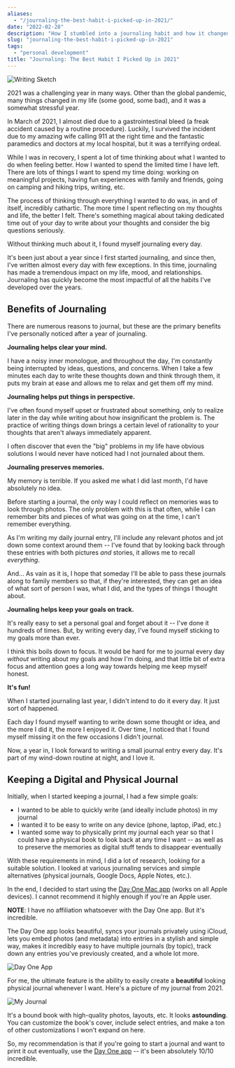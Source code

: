 ```yaml
---
aliases:
  - "/journaling-the-best-habit-i-picked-up-in-2021/"
date: "2022-02-28"
description: "How I stumbled into a journaling habit and how it changed my life for the better."
slug: "journaling-the-best-habit-i-picked-up-in-2021"
tags:
  - "personal development"
title: "Journaling: The Best Habit I Picked Up in 2021"
---
```



![Writing Sketch][]

2021 was a challenging year in many ways. Other than the global pandemic, many things changed in my life (some good, some bad), and it was a somewhat stressful year.

In March of 2021, I almost died due to a gastrointestinal bleed (a freak accident caused by a routine procedure). Luckily, I survived the incident due to my amazing wife calling 911 at the right time and the fantastic paramedics and doctors at my local hospital, but it was a terrifying ordeal.

While I was in recovery, I spent a lot of time thinking about what I wanted to do when feeling better. How I wanted to spend the limited time I have left. There are lots of things I want to spend my time doing: working on meaningful projects, having fun experiences with family and friends, going on camping and hiking trips, writing, etc.

The process of thinking through everything I wanted to do was, in and of itself, incredibly cathartic. The more time I spent reflecting on my thoughts and life, the better I felt. There's something magical about taking dedicated time out of your day to write about your thoughts and consider the big questions seriously.

Without thinking much about it, I found myself journaling every day.

It's been just about a year since I first started journaling, and since then, I've written almost every day with few exceptions. In this time, journaling has made a tremendous impact on my life, mood, and relationships. Journaling has quickly become the most impactful of all the habits I've developed over the years.


## Benefits of Journaling

There are numerous reasons to journal, but these are the primary benefits I've personally noticed after a year of journaling.

**Journaling helps clear your mind.**

I have a noisy inner monologue, and throughout the day, I'm constantly being interrupted by ideas, questions, and concerns. When I take a few minutes each day to write these thoughts down and think through them, it puts my brain at ease and allows me to relax and get them off my mind.

**Journaling helps put things in perspective.**

I've often found myself upset or frustrated about something, only to realize later in the day while writing about how insignificant the problem is. The practice of writing things down brings a certain level of rationality to your thoughts that aren't always immediately apparent.

I often discover that even the "big" problems in my life have obvious solutions I would never have noticed had I not journaled about them.

**Journaling preserves memories.**

My memory is terrible. If you asked me what I did last month, I'd have absolutely no idea.

Before starting a journal, the only way I could reflect on memories was to look through photos. The only problem with this is that often, while I can remember bits and pieces of what was going on at the time, I can't remember everything.

As I'm writing my daily journal entry, I'll include any relevant photos and jot down some context around them -- I've found that by looking back through these entries with both pictures *and* stories, it allows me to recall *everything*.

And… As vain as it is, I hope that someday I'll be able to pass these journals along to family members so that, if they're interested, they can get an idea of what sort of person I was, what I did, and the types of things I thought about.

**Journaling helps keep your goals on track.**

It's really easy to set a personal goal and forget about it -- I've done it hundreds of times. But, by writing every day, I've found myself sticking to my goals more than ever.

I think this boils down to focus. It would be hard for me to journal every day *without* writing about my goals and how I'm doing, and that little bit of extra focus and attention goes a long way towards helping me keep myself honest.

**It's fun!**

When I started journaling last year, I didn't intend to do it every day. It just sort of happened.

Each day I found myself wanting to write down some thought or idea, and the more I did it, the more I enjoyed it. Over time, I noticed that I found myself missing it on the few occasions I didn't journal.

Now, a year in, I look forward to writing a small journal entry every day. It's part of my wind-down routine at night, and I love it.


## Keeping a Digital and Physical Journal

Initially, when I started keeping a journal, I had a few simple goals:

- I wanted to be able to quickly write (and ideally include photos) in my journal
- I wanted it to be easy to write on any device (phone, laptop, iPad, etc.)
- I wanted some way to physically print my journal each year so that I could have a physical book to look back at any time I want -- as well as to preserve the memories as digital stuff tends to disappear eventually

With these requirements in mind, I did a lot of research, looking for a suitable solution. I looked at various journaling services and simple alternatives (physical journals, Google Docs, Apple Notes, etc.).

In the end, I decided to start using the [Day One Mac app](https://dayoneapp.com/) (works on all Apple devices). I cannot recommend it highly enough if you're an Apple user.

**NOTE**: I have no affiliation whatsoever with the Day One app. But it's incredible.

The Day One app looks beautiful, syncs your journals privately using iCloud, lets you embed photos (and metadata) into entries in a stylish and simple way, makes it incredibly easy to have multiple journals (by topic), track down any entries you've previously created, and a whole lot more.

![Day One App][]

For me, the ultimate feature is the ability to easily create a **beautiful** looking physical journal whenever I want. Here's a picture of my journal from 2021.

![My Journal][]

It's a bound book with high-quality photos, layouts, etc. It looks **astounding**. You can customize the book's cover, include select entries, and make a ton of other customizations I won't expand on here.

So, my recommendation is that if you're going to start a journal and want to print it out eventually, use the [Day One app](https://dayoneapp.com/) -- it's been absolutely 10/10 incredible.

  [Writing Sketch]: /static/images/2022/writing-sketch.png "Writing Sketch"
  [Day One App]: /static/images/2022/day-one-app.png "Day One App"
  [My Journal]: /static/images/2022/my-journal.png "My Journal"
